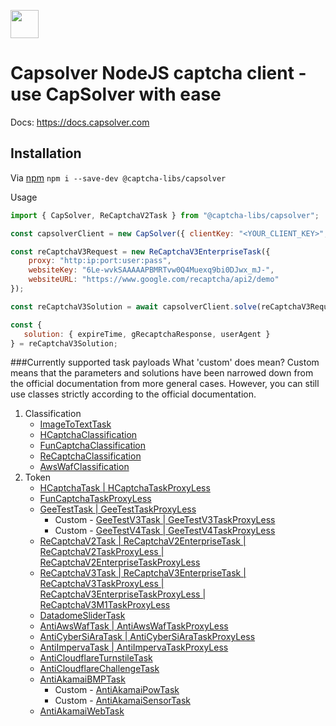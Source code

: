 <a alt="CapSolver logo" href="https://docs.capsolver.com" target="_blank" rel="noreferrer"><img src="https://docs.capsolver.com/logo-1.png" width="45"></a>

# Capsolver NodeJS captcha client - use CapSolver with ease 
Docs: https://docs.capsolver.com

## Installation
Via [npm](https://www.npmjs.com/package/@captcha-libs/capsolver)
    ```npm i --save-dev @captcha-libs/capsolver```

Usage
```javascript
import { CapSolver, ReCaptchaV2Task } from "@captcha-libs/capsolver";

const capsolverClient = new CapSolver({ clientKey: "<YOUR_CLIENT_KEY>", timeout});

const reCaptchaV3Request = new ReCaptchaV3EnterpriseTask({
    proxy: "http:ip:port:user:pass",
    websiteKey: "6Le-wvkSAAAAAPBMRTvw0Q4Muexq9bi0DJwx_mJ-",
    websiteURL: "https://www.google.com/recaptcha/api2/demo"
}); 

const reCaptchaV3Solution = await capsolverClient.solve(reCaptchaV3Request);

const {
   solution: { expireTime, gRecaptchaResponse, userAgent }
} = reCaptchaV3Solution;

```

###Currently supported task payloads
What 'custom' does mean? Custom means that the parameters and solutions have been narrowed down from the official documentation from more general cases. However, you can still use classes strictly according to the official documentation.

1. Classification
    * [ImageToTextTask](https://docs.capsolver.com/guide/recognition/ImageToTextTask.html)
    * [HCaptchaClassification](https://docs.capsolver.com/guide/recognition/HCaptchaClassification.html)
    * [FunCaptchaClassification](https://docs.capsolver.com/guide/recognition/FunCaptchaClassification.html)
    * [ReCaptchaClassification](https://docs.capsolver.com/guide/recognition/ReCaptchaClassification.html)
    * [AwsWafClassification](https://docs.capsolver.com/guide/recognition/AwsWafClassification.html)
2. Token
    * [HCaptchaTask | HCaptchaTaskProxyLess](https://docs.capsolver.com/guide/captcha/HCaptcha.html)
    * [FunCaptchaTaskProxyLess](https://docs.capsolver.com/guide/captcha/FunCaptcha.html)
    * [GeeTestTask | GeeTestTaskProxyLess](https://docs.capsolver.com/guide/captcha/Geetest.html)    
        * Custom - [GeeTestV3Task | GeeTestV3TaskProxyLess](https://docs.capsolver.com/guide/captcha/Geetest.html)
        * Custom - [GeeTestV4Task | GeeTestV4TaskProxyLess](https://docs.capsolver.com/guide/captcha/Geetest.html)
    * [ReCaptchaV2Task | ReCaptchaV2EnterpriseTask | ReCaptchaV2TaskProxyLess | ReCaptchaV2EnterpriseTaskProxyLess](https://docs.capsolver.com/guide/captcha/ReCaptchaV2.html)
    * [ReCaptchaV3Task | ReCaptchaV3EnterpriseTask | ReCaptchaV3TaskProxyLess | ReCaptchaV3EnterpriseTaskProxyLess | ReCaptchaV3M1TaskProxyLess](https://docs.capsolver.com/guide/captcha/ReCaptchaV3.html)
    * [DatadomeSliderTask](https://docs.capsolver.com/guide/antibots/datadome.html)
    * [AntiAwsWafTask | AntiAwsWafTaskProxyLess](https://docs.capsolver.com/guide/captcha/awsWaf.html)
    * [AntiCyberSiAraTask | AntiCyberSiAraTaskProxyLess](https://docs.capsolver.com/guide/captcha/CyberSiara.html)
    * [AntiImpervaTask | AntiImpervaTaskProxyLess](https://docs.capsolver.com/guide/antibots/imperva.html)
    * [AntiCloudflareTurnstileTask](https://docs.capsolver.com/guide/antibots/cloudflare_turnstile.html)
    * [AntiCloudflareChallengeTask](https://docs.capsolver.com/guide/antibots/cloudflare_challenge.html)
    * [AntiAkamaiBMPTask](https://docs.capsolver.com/guide/antibots/akamaibmp.html)
        * Custom - [AntiAkamaiPowTask](https://docs.capsolver.com/guide/antibots/akamaibmp.html)
        * Custom - [AntiAkamaiSensorTask](https://docs.capsolver.com/guide/antibots/akamaibmp.html)
    * [AntiAkamaiWebTask](https://docs.capsolver.com/guide/antibots/akamaiweb.html)
    



